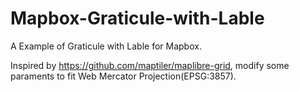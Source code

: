 # Mapbox-Graticule-with-Lable
A Example of Graticule with Lable for Mapbox.

Inspired by https://github.com/maptiler/maplibre-grid, modify some paraments to fit Web Mercator Projection(EPSG:3857).
